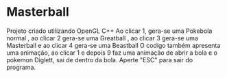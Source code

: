 # Masterball
Projeto criado utilizando OpenGL C++
Ao clicar 1, gera-se uma Pokebola normal , ao clicar 2 gera-se uma Greatball , ao clicar 3 gera-se uma Masterball e ao clicar 4 gera-se uma Beastball
O codígo também apresenta uma animação, ao clicar 1 e depois 9 faz uma animação de abrir a bola e o pokemon Diglett, sai de dentro da bola.
Aperte "ESC" para sair do programa.
